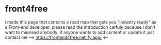 # front4free
i made this page that contains a road map that gets you "industry ready" as a Front-end developer, please read the introduction carfuly because i don't want to misslead anybody. if anyone wants to add content or update it just contact me 
--> https://frontend4free.netlify.app/ <--
